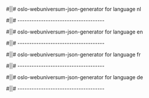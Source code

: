 #||# oslo-webuniversum-json-generator for language nl  

#||# -------------------------------------  

#||# oslo-webuniversum-json-generator for language en  

#||# -------------------------------------  

#||# oslo-webuniversum-json-generator for language fr  

#||# -------------------------------------  

#||# oslo-webuniversum-json-generator for language de  

#||# -------------------------------------  

